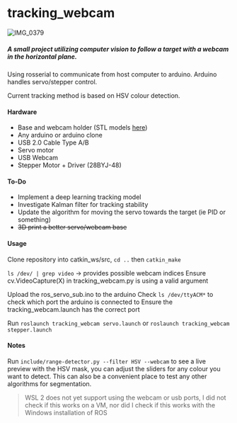 # tracking_webcam

![IMG_0379](https://user-images.githubusercontent.com/6884645/87463069-d8dd1300-c5de-11ea-9487-db58ed457b65.jpg)

##### A small project utilizing computer vision to follow a target with a webcam in the horizontal plane.

Using rosserial to communicate from host computer to arduino. Arduino handles servo/stepper control.

Current tracking method is based on HSV colour detection.

#### Hardware
- Base and webcam holder (STL models [here](https://github.com/adrian-soch/tracking_webcam/tree/master/stl))
- Any arduino or arduino clone
- USB 2.0 Cable Type A/B
- Servo motor
- USB Webcam
- Stepper Motor + Driver (28BYJ-48)

#### To-Do
- Implement a deep learning tracking model
- Investigate Kalman filter for tracking stability
- Update the algorithm for moving the servo towards the target (ie PID or something)
- ~~3D print a better servo/webcam base~~

#### Usage

Clone repository into catkin_ws/src,
`cd ..` then `catkin_make`

`ls /dev/ | grep video` -> provides possible webcam indices
Ensure cv.VideoCapture(X) in tracking_webcam.py is using a valid argument

Upload the ros_servo_sub.ino to the arduino
Check `ls /dev/ttyACM*` to check which port the arduino is connected to
Ensure the tracking_webcam.launch has the correct port

Run `roslaunch tracking_webcam servo.launch` or `roslaunch tracking_webcam stepper.launch`

#### Notes

Run `include/range-detector.py --filter HSV --webcam` to see a live preview with the HSV mask, you can adjust the sliders for any colour you want to detect. This can also be a convenient place to test any other algorithms for segmentation.

> WSL 2 does not yet support using the webcam or usb ports, I did not check if this works on a VM, nor did I check if this works with the Windows installation of ROS
